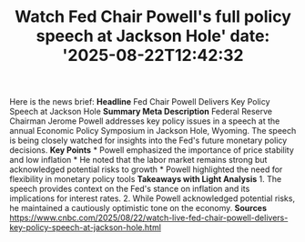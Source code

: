 ﻿---
title: "Watch Fed Chair Powell's full policy speech at Jackson Hole'
date: '2025-08-22T12:42:32"
category: "Markets"
summary: ""
slug: "watch fed chair powells full policy speech at jackson hole"
source_urls:
  - "https://www.cnbc.com/2025/08/22/watch-live-fed-chair-powell-delivers-key-policy-speech-at-jackson-hole.html"
seo:
  title: "Watch Fed Chair Powell's full policy speech at Jackson Hole | Hash n Hedge'
  description: '"
  keywords: ["news", "markets", "brief"]
---
Here is the news brief:  **Headline** Fed Chair Powell Delivers Key Policy Speech at Jackson Hole  **Summary Meta Description** Federal Reserve Chairman Jerome Powell addresses key policy issues in a speech at the annual Economic Policy Symposium in Jackson Hole, Wyoming. The speech is being closely watched for insights into the Fed's future monetary policy decisions.  **Key Points**  * Powell emphasized the importance of price stability and low inflation * He noted that the labor market remains strong but acknowledged potential risks to growth * Powell highlighted the need for flexibility in monetary policy tools  **Takeaways with Light Analysis**  1. The speech provides context on the Fed's stance on inflation and its implications for interest rates. 2. While Powell acknowledged potential risks, he maintained a cautiously optimistic tone on the economy.  **Sources** https://www.cnbc.com/2025/08/22/watch-live-fed-chair-powell-delivers-key-policy-speech-at-jackson-hole.html 
